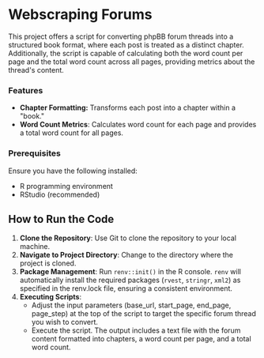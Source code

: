 # Webscraping Forums

This project offers a script for converting phpBB forum threads into a structured book format, where each post is treated as a distinct chapter. Additionally, the script is capable of calculating both the word count per page and the total word count across all pages, providing metrics about the thread's content.

### Features
- **Chapter Formatting:** Transforms each post into a chapter within a "book."
- **Word Count Metrics**: Calculates word count for each page and provides a total word count for all pages.

### Prerequisites
Ensure you have the following installed:
- R programming environment
- RStudio (recommended)

## How to Run the Code

1. **Clone the Repository**: Use Git to clone the repository to your local machine.
2. **Navigate to Project Directory**: Change to the directory where the project is cloned.
3. **Package Management**: Run `renv::init()` in the R console. `renv` will automatically install the required packages (`rvest`, `stringr`, `xml2`) as specified in the renv.lock file, ensuring a consistent environment.
4. **Executing Scripts**:
   - Adjust the input parameters (base_url, start_page, end_page, page_step) at the top of the script to target the specific forum thread you wish to convert.
   - Execute the script. The output includes a text file with the forum content formatted into chapters, a word count per page, and a total word count.
